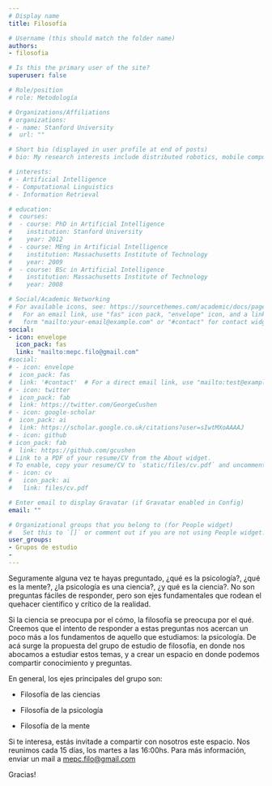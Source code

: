```yaml
---
# Display name
title: Filosofía

# Username (this should match the folder name)
authors:
- filosofia

# Is this the primary user of the site?
superuser: false

# Role/position
# role: Metodología

# Organizations/Affiliations
# organizations:
# - name: Stanford University
#  url: ""

# Short bio (displayed in user profile at end of posts)
# bio: My research interests include distributed robotics, mobile computing and programmable matter.

# interests:
# - Artificial Intelligence
# - Computational Linguistics
# - Information Retrieval

# education:
#  courses:
#  - course: PhD in Artificial Intelligence
#    institution: Stanford University
#    year: 2012
#  - course: MEng in Artificial Intelligence
#    institution: Massachusetts Institute of Technology
#    year: 2009
#  - course: BSc in Artificial Intelligence
#    institution: Massachusetts Institute of Technology
#    year: 2008

# Social/Academic Networking
# For available icons, see: https://sourcethemes.com/academic/docs/page-builder/#icons
#   For an email link, use "fas" icon pack, "envelope" icon, and a link in the
#   form "mailto:your-email@example.com" or "#contact" for contact widget.
social:
- icon: envelope
  icon_pack: fas
  link: "mailto:mepc.filo@gmail.com"
#social:
# - icon: envelope
#  icon_pack: fas
#  link: '#contact'  # For a direct email link, use "mailto:test@example.org".
# - icon: twitter
#  icon_pack: fab
#  link: https://twitter.com/GeorgeCushen
# - icon: google-scholar
#  icon_pack: ai
#  link: https://scholar.google.co.uk/citations?user=sIwtMXoAAAAJ
# - icon: github
# icon_pack: fab
#  link: https://github.com/gcushen
# Link to a PDF of your resume/CV from the About widget.
# To enable, copy your resume/CV to `static/files/cv.pdf` and uncomment the lines below.
# - icon: cv
#   icon_pack: ai
#   link: files/cv.pdf

# Enter email to display Gravatar (if Gravatar enabled in Config)
email: ""

# Organizational groups that you belong to (for People widget)
#   Set this to `[]` or comment out if you are not using People widget.
user_groups:
- Grupos de estudio
-
---
```

Seguramente alguna vez te hayas preguntado, ¿qué es la psicología?, ¿qué es la mente?, ¿la psicología es una ciencia?, ¿y qué es la ciencia?. No son preguntas fáciles de responder, pero son ejes fundamentales que rodean el quehacer científico y crítico de la realidad.

Si la ciencia se preocupa por el cómo, la filosofía se preocupa por el qué. Creemos que el intento de responder a estas preguntas nos acercan un poco más a los fundamentos de aquello que estudiamos: la psicología. De acá surge la propuesta del grupo de estudio de filosofía, en donde nos abocamos a estudiar estos temas, y a crear un espacio en donde podemos compartir conocimiento y preguntas.

En general, los ejes principales del grupo son:

- Filosofía de las ciencias

- Filosofía de la psicología

- Filosofía de la mente

Si te interesa, estás invitade a compartir con nosotros este espacio. Nos reunimos cada 15 días, los martes a las 16:00hs. Para más información, enviar un mail a mepc.filo@gmail.com

Gracias!


